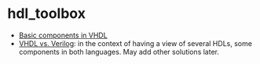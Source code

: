 # hdl_toolbox

- [Basic components in VHDL](./basic_components)
- [VHDL vs. Verilog](./vhdl_vs_verilog): in the context of having a view of several HDLs, some components in both languages. May add other solutions later.
